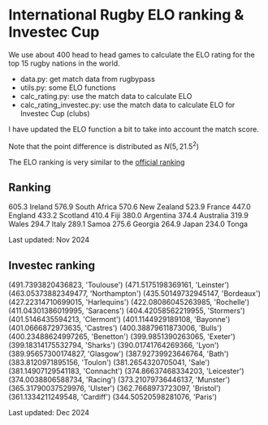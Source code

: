 # International Rugby ELO ranking & Investec Cup

We use about 400 head to head games to calculate the ELO rating for the top 15
rugby nations in the world.

- data.py: get match data from rugbypass
- utils.py: some ELO functions
- calc_rating.py: use the match data to calculate ELO
- calc_rating_investec.py: use the match data to calculate ELO for Investec Cup (clubs)

I have updated the ELO function a bit to take into account the match score.

Note that the point difference is distributed as $N(5, 21.5^2)$

The ELO ranking is very similar to the [official ranking](https://www.world.rugby/tournaments/rankings/mru)

## Ranking 

605.3 Ireland
576.9 South Africa
570.6 New Zealand
523.9 France
447.0 England
433.2 Scotland
410.4 Fiji
380.0 Argentina
374.4 Australia
319.9 Wales
294.7 Italy
289.1 Samoa
275.6 Georgia
264.9 Japan
234.0 Tonga

Last updated: Nov 2024

## Investec ranking

(491.7393820436823, 'Toulouse')
(471.5175198369161, 'Leinster')
(463.05373882349477, 'Northampton')
(435.50149732945147, 'Bordeaux')
(427.22314710699015, 'Harlequins')
(422.08086045263985, 'Rochelle')
(411.04301386019995, 'Saracens')
(404.42058562219955, 'Stormers')
(401.5146435594213, 'Clermont')
(401.1144929189108, 'Bayonne')
(401.0666872973635, 'Castres')
(400.38879611873006, 'Bulls')
(400.23488624997265, 'Benetton')
(399.9851390263065, 'Exeter')
(399.18314175532794, 'Sharks')
(390.01741764269366, 'Lyon')
(389.95657300174827, 'Glasgow')
(387.92739923646764, 'Bath')
(383.8120971895156, 'Toulon')
(381.2654320705041, 'Sale')
(381.14907129541183, 'Connacht')
(374.86637468334203, 'Leicester')
(374.0038806588734, 'Racing')
(373.21079736446137, 'Munster')
(365.31790037529976, 'Ulster')
(362.7668973723097, 'Bristol')
(361.1334211249548, 'Cardiff')
(344.50520598281076, 'Paris')

Last updated: Dec 2024

